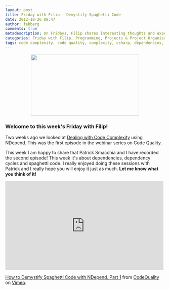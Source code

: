 ```yaml
---
layout: post
title: Friday with Filip – Demystify Spaghetti Code
date: 2012-10-26 08:47
author: fekberg
comments: true
metadescription: On Fridays, Filip shares interesting thoughts and experience that hopefully will lead to interesting discussions. Enjoy Friday with Filip!
categories: Friday with Filip, Programming, Projects & Project Organization
tags: code complexity, code quality, complexity, csharp, dependencies, dependency cycles, friday with filip, ndepend, quality, screencast, spagehtti code
---
```

<img src="http://cdn.filipekberg.se/fekberg-blog/wp-content/uploads/2012/09/FridayWithFili.png" alt="" title="Friday with Filip" style="display: block;   margin-left: auto;   margin-right: auto;" width="342" height="194" class="aligncenter size-full wp-image-1016" />

<h3>Welcome to this week's Friday with Filip!</h3>
Two weeks ago we looked at <a href="http://blog.filipekberg.se/2012/10/12/friday-with-filip-dealing-with-code-complexity/">Dealing with Code Complexity</a> using NDepend. This was the first episode in the webinar series on Code Quality.<!--excerpt-->

This week I am happy to share that Patrick Smacchia and I have recorded the second episode! This week it's about dependencies, dependency cycles and spaghetti code. I really enjoyed doing these sessions with Patrick and I really hope you will enjoy it just as much. <strong>Let me know what you think of it!</strong>

<div class="video-container">
<iframe src="http://player.vimeo.com/video/52020901?badge=0" width="500" height="281" frameborder="0" webkitAllowFullScreen mozallowfullscreen allowFullScreen></iframe> <p><a href="http://vimeo.com/52020901">How to Demystify Spaghetti Code with NDepend, Part 1</a> from <a href="http://vimeo.com/codequality">CodeQuality</a> on <a href="http://vimeo.com">Vimeo</a>.</p>
</div>